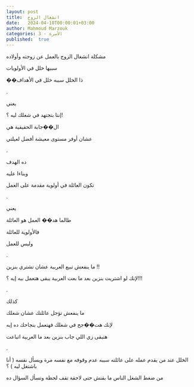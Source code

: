 ```yaml
---
layout: post
title:  انشغال الزوج
date:   2024-04-10T00:00:01+03:00
author: Mahmoud Marzouk
categories: 3 - الأسرة
published:  true
---
```

مشكلة انشغال الزوج بالعمل عن زوجته وأولاده

سببها خلل في الأولويات

��ذا الخلل سببه خلل في الأهداف

.

يعني

إنتا بتجتهد في شغلك ليه ؟!

ال��جابة الحقيقية هي

عشان أوفر مستوى معيشة أفضل لعيلتي

.

ده الهدف

وبناءا عليه

تكون العائلة في أولوية مقدمة على العمل

.

يعني

طالما هد�� العمل هو العائلة

فالأولوية للعائلة

وليس للعمل

.

ما ينفعش تبيع العربية عشان تشتري بنزين !!

لإنك لو اشتريت بنزين بعد ما بعت العربية يبقى هتعمل بيه إيه
؟!!!

.

كذلك

ما ينفعش تؤجل عائلتك عشان شغلك

لإنك هت��جح في شغلك فهتعمل بنجاحك ده إيه

هتبقى زي اللي جاب بنزين بعد ما العربية اتباعت

.

الخلل عند من يقدم عمله على عائلته سببه عدم وقوفه مع نفسه مرة ويسأل نفسه
( أنا باشتغل ليه ) ؟

من ضغط الشغل الناس ما بقتش حتى لاحقة تقف لحظة وتسأل السؤال
ده
